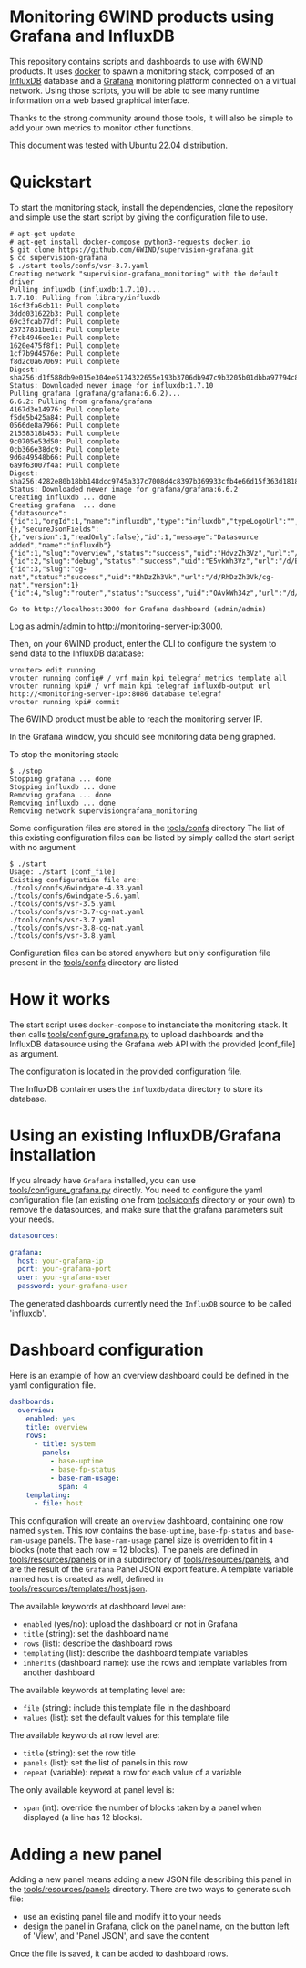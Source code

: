 # Monitoring 6WIND products using Grafana and InfluxDB

This repository contains scripts and dashboards to use with 6WIND products. It uses [docker](https://www.docker.com/) to spawn a monitoring stack, composed of an [InfluxDB](https://docs.influxdata.com/influxdb/) database and a [Grafana](http://docs.grafana.org) monitoring platform connected on a virtual network. Using those scripts, you will be able to see many runtime information on a web based graphical interface.

Thanks to the strong community around those tools, it will also be simple to add your own metrics to monitor other functions.

This document was tested with Ubuntu 22.04 distribution.

Quickstart
==========

To start the monitoring stack, install the dependencies, clone the repository
and simple use the start script by giving the configuration file to use.

```console
# apt-get update
# apt-get install docker-compose python3-requests docker.io
$ git clone https://github.com/6WIND/supervision-grafana.git
$ cd supervision-grafana
$ ./start tools/confs/vsr-3.7.yaml
Creating network "supervision-grafana_monitoring" with the default driver
Pulling influxdb (influxdb:1.7.10)...
1.7.10: Pulling from library/influxdb
16cf3fa6cb11: Pull complete
3ddd031622b3: Pull complete
69c3fcab77df: Pull complete
25737831bed1: Pull complete
f7cb4946ee1e: Pull complete
1620e475f8f1: Pull complete
1cf7b9d4576e: Pull complete
f8d2c0a67069: Pull complete
Digest: sha256:d1f588db9e015e304ee5174322655e193b3706db947c9b3205b01dbba97794c8
Status: Downloaded newer image for influxdb:1.7.10
Pulling grafana (grafana/grafana:6.6.2)...
6.6.2: Pulling from grafana/grafana
4167d3e14976: Pull complete
f5de5b425a84: Pull complete
0566de8a7966: Pull complete
21558318b453: Pull complete
9c0705e53d50: Pull complete
0cb366e38dc9: Pull complete
9d6a49548b66: Pull complete
6a9f63007f4a: Pull complete
Digest: sha256:4282e80b18bb148dcc9745a337c7008d4c8397b369933cfb4e66d15f363d1818
Status: Downloaded newer image for grafana/grafana:6.6.2
Creating influxdb ... done
Creating grafana  ... done
{"datasource":{"id":1,"orgId":1,"name":"influxdb","type":"influxdb","typeLogoUrl":"","access":"proxy","url":"http://influxdb:8086","password":"","user":"","database":"telegraf","basicAuth":false,"basicAuthUser":"","basicAuthPassword":"","withCredentials":false,"isDefault":true,"jsonData":{},"secureJsonFields":{},"version":1,"readOnly":false},"id":1,"message":"Datasource added","name":"influxdb"}
{"id":1,"slug":"overview","status":"success","uid":"HdvzZh3Vz","url":"/d/HdvzZh3Vz/overview","version":1}
{"id":2,"slug":"debug","status":"success","uid":"E5vkWh3Vz","url":"/d/E5vkWh3Vz/debug","version":1}
{"id":3,"slug":"cg-nat","status":"success","uid":"RhDzZh3Vk","url":"/d/RhDzZh3Vk/cg-nat","version":1}
{"id":4,"slug":"router","status":"success","uid":"OAvkWh34z","url":"/d/OAvkWh34z/router","version":1}

Go to http://localhost:3000 for Grafana dashboard (admin/admin)
```

Log as admin/admin to http://monitoring-server-ip:3000.

Then, on your 6WIND product, enter the CLI to configure the system to send data to the InfluxDB database:

```console
vrouter> edit running
vrouter running config# / vrf main kpi telegraf metrics template all
vrouter running kpi# / vrf main kpi telegraf influxdb-output url http://<monitoring-server-ip>:8086 database telegraf
vrouter running kpi# commit
```

The 6WIND product must be able to reach the monitoring server IP.

In the Grafana window, you should see monitoring data being graphed.

To stop the monitoring stack:

```console
$ ./stop
Stopping grafana ... done
Stopping influxdb ... done
Removing grafana ... done
Removing influxdb ... done
Removing network supervisiongrafana_monitoring
```

Some configuration files are stored in the [tools/confs](./tools/confs) directory
The list of this existing configuration files can be listed by simply called the start script with no argument

```console
$ ./start
Usage: ./start [conf_file]
Existing configuration file are:
./tools/confs/6windgate-4.33.yaml
./tools/confs/6windgate-5.6.yaml
./tools/confs/vsr-3.5.yaml
./tools/confs/vsr-3.7-cg-nat.yaml
./tools/confs/vsr-3.7.yaml
./tools/confs/vsr-3.8-cg-nat.yaml
./tools/confs/vsr-3.8.yaml
```

Configuration files can be stored anywhere but only configuration file present in the [tools/confs](./tools/confs) directory are listed

How it works
============

The start script uses ``docker-compose`` to instanciate the monitoring stack. It then calls [tools/configure_grafana.py](./tools/configure_grafana.py) to upload dashboards and the InfluxDB datasource using the Grafana web API with the provided [conf_file] as argument.

The configuration is located in the provided configuration file.

The InfluxDB container uses the ``influxdb/data`` directory to store its database.

Using an existing InfluxDB/Grafana installation
===============================================

If you already have ``Grafana`` installed, you can use [tools/configure_grafana.py](./tools/configure_grafana.py) directly. You need to configure the yaml configuration file (an existing one from [tools/confs](./tools/confs) directory or your own) to remove the datasources, and make sure that the grafana parameters suit your needs.

```yaml
datasources:

grafana:
  host: your-grafana-ip
  port: your-grafana-port
  user: your-grafana-user
  password: your-grafana-user
```

The generated dashboards currently need the ``InfluxDB`` source to be called 'influxdb'.

Dashboard configuration
=======================

Here is an example of how an overview dashboard could be defined in the yaml configuration file.

```yaml
dashboards:
  overview:
    enabled: yes
    title: overview
    rows:
      - title: system
        panels:
          - base-uptime
          - base-fp-status
          - base-ram-usage:
            span: 4
    templating:
      - file: host
```

This configuration will create an ``overview`` dashboard, containing one row named ``system``. This row contains the ``base-uptime``, ``base-fp-status`` and ``base-ram-usage`` panels. The ``base-ram-usage`` panel size is overriden to fit in ``4`` blocks (note that each row = 12 blocks). The panels are defined in [tools/resources/panels](./tools/resources/panels) or in a subdirectory of [tools/resources/panels](./tools/resources/panels), and are the result of the ``Grafana`` Panel JSON export feature. A template variable named ``host`` is created as well, defined in [tools/resources/templates/host.json](./tools/resources/templates/host.json).

The available keywords at dashboard level are:
- ``enabled`` (yes/no): upload the dashboard or not in Grafana
- ``title`` (string): set the dashboard name
- ``rows`` (list): describe the dashboard rows
- ``templating`` (list): describe the dashboard template variables
- ``inherits`` (dashboard name): use the rows and template variables from another dashboard

The available keywords at templating level are:
- ``file`` (string): include this template file in the dashboard
- ``values`` (list): set the default values for this template file

The available keywords at row level are:
- ``title`` (string): set the row title
- ``panels`` (list): set the list of panels in this row
- ``repeat`` (variable): repeat a row for each value of a variable

The only available keyword at panel level is:
- ``span`` (int): override the number of blocks taken by a panel when displayed (a line has 12 blocks).

Adding a new panel
==================

Adding a new panel means adding a new JSON file describing this panel in the [tools/resources/panels](./tools/resources/panels) directory. There are two ways to generate such file:
- use an existing panel file and modify it to your needs
- design the panel in Grafana, click on the panel name, on the button left of
  'View', and 'Panel JSON', and save the content

Once the file is saved, it can be added to dashboard rows.
